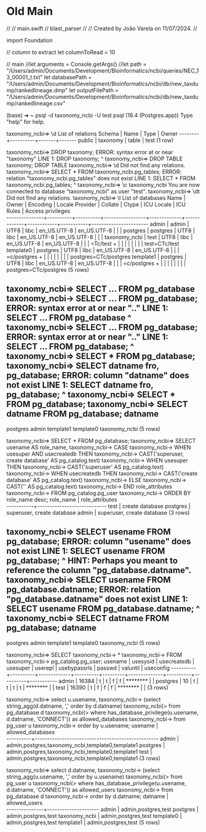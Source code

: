 # Old Main

//
//  main.swift
//  blast_parser
//
//  Created by João Varela on 11/07/2024.
//

import Foundation

// column to extract
let columnToRead = 10

// main
//let arguments = Console.getArgs()
//let path = "/Users/admin/Documents/Development/Bioinformatics/ncbi/queries/NEC_13_00001_t.txt"
let databasePath = "/Users/admin/Documents/Development/Bioinformatics/ncbi/db/new_taxdump/rankedlineage.dmp"
let outputFilePath = "/Users/admin/Documents/Development/Bioinformatics/ncbi/db/new_taxdump/rankedlineage.csv"

(base) ➜  ~ psql -d taxonomy_ncbi -U test
psql (16.4 (Postgres.app))
Type "help" for help.

taxonomy_ncbi=> \d
         List of relations
 Schema |   Name   | Type  | Owner 
--------+----------+-------+-------
 public | taxonomy | table | test
(1 row)

taxonomy_ncbi=> DROP taxonomy;
ERROR:  syntax error at or near "taxonomy"
LINE 1: DROP taxonomy;
             ^
taxonomy_ncbi=> DROP TABLE taxonomy;
DROP TABLE
taxonomy_ncbi=> \d
Did not find any relations.
taxonomy_ncbi=> SELECT * FROM taxonomy_ncbi.pg_tables;
ERROR:  relation "taxonomy_ncbi.pg_tables" does not exist
LINE 1: SELECT * FROM taxonomy_ncbi.pg_tables;
                      ^
taxonomy_ncbi=> \c taxonomy_ncbi
You are now connected to database "taxonomy_ncbi" as user "test".
taxonomy_ncbi=> \dt
Did not find any relations.
taxonomy_ncbi=> \l
                                                         List of databases
     Name      |  Owner   | Encoding | Locale Provider |   Collate   |    Ctype    | ICU Locale | ICU Rules |   Access privileges   
---------------+----------+----------+-----------------+-------------+-------------+------------+-----------+-----------------------
 admin         | admin    | UTF8     | libc            | en_US.UTF-8 | en_US.UTF-8 |            |           | 
 postgres      | postgres | UTF8     | libc            | en_US.UTF-8 | en_US.UTF-8 |            |           | 
 taxonomy_ncbi | test     | UTF8     | libc            | en_US.UTF-8 | en_US.UTF-8 |            |           | =Tc/test             +
               |          |          |                 |             |             |            |           | test=CTc/test
 template0     | postgres | UTF8     | libc            | en_US.UTF-8 | en_US.UTF-8 |            |           | =c/postgres          +
               |          |          |                 |             |             |            |           | postgres=CTc/postgres
 template1     | postgres | UTF8     | libc            | en_US.UTF-8 | en_US.UTF-8 |            |           | =c/postgres          +
               |          |          |                 |             |             |            |           | postgres=CTc/postgres
(5 rows)

taxonomy_ncbi=> SELECT ... FROM pg_database
taxonomy_ncbi-> SELECT ... FROM pg_database;
ERROR:  syntax error at or near ".."
LINE 1: SELECT ... FROM pg_database
               ^
taxonomy_ncbi=> SELECT ... FROM pg_database;                                                                                                                                                                                                           ERROR:  syntax error at or near ".."
LINE 1: SELECT ... FROM pg_database;
               ^
taxonomy_ncbi=> SELECT * FROM pg_database;
taxonomy_ncbi=> SELECT datname fro, pg_database;
ERROR:  column "datname" does not exist
LINE 1: SELECT datname fro, pg_database;
               ^
taxonomy_ncbi=> SELECT * FROM pg_database;
taxonomy_ncbi=> SELECT datname FROM pg_database;
    datname    
---------------
 postgres
 admin
 template1
 template0
 taxonomy_ncbi
(5 rows)

taxonomy_ncbi=> SELECT * FROM pg_database;
taxonomy_ncbi=> SELECT usename AS role_name,
taxonomy_ncbi->   CASE 
taxonomy_ncbi->      WHEN usesuper AND usecreatedb THEN 
taxonomy_ncbi->    CAST('superuser, create database' AS pg_catalog.text)
taxonomy_ncbi->      WHEN usesuper THEN 
taxonomy_ncbi->     CAST('superuser' AS pg_catalog.text)
taxonomy_ncbi->      WHEN usecreatedb THEN 
taxonomy_ncbi->     CAST('create database' AS pg_catalog.text)
taxonomy_ncbi->      ELSE 
taxonomy_ncbi->     CAST('' AS pg_catalog.text)
taxonomy_ncbi->   END role_attributes
taxonomy_ncbi-> FROM pg_catalog.pg_user
taxonomy_ncbi-> ORDER BY role_name desc;
 role_name |      role_attributes       
-----------+----------------------------
 test      | create database
 postgres  | superuser, create database
 admin     | superuser, create database
(3 rows)

taxonomy_ncbi=> SELECT usename FROM pg_database;
ERROR:  column "usename" does not exist
LINE 1: SELECT usename FROM pg_database;
               ^
HINT:  Perhaps you meant to reference the column "pg_database.datname".
taxonomy_ncbi=> SELECT usename FROM pg_database.datname;
ERROR:  relation "pg_database.datname" does not exist
LINE 1: SELECT usename FROM pg_database.datname;
                            ^
taxonomy_ncbi=> SELECT datname FROM pg_database;
    datname    
---------------
 postgres
 admin
 template1
 template0
 taxonomy_ncbi
(5 rows)

taxonomy_ncbi=> SELECT
taxonomy_ncbi->  * 
taxonomy_ncbi-> FROM
taxonomy_ncbi->  pg_catalog.pg_user;
 usename  | usesysid | usecreatedb | usesuper | userepl | usebypassrls |  passwd  | valuntil | useconfig 
----------+----------+-------------+----------+---------+--------------+----------+----------+-----------
 admin    |    16384 | t           | t        | f       | f            | ******** |          | 
 postgres |       10 | t           | t        | t       | t            | ******** |          | 
 test     |    16390 | t           | f        | f       | f            | ******** |          | 
(3 rows)

taxonomy_ncbi=> select u.usename,
taxonomy_ncbi->        (select string_agg(d.datname, ',' order by d.datname) 
taxonomy_ncbi(>         from pg_database d 
taxonomy_ncbi(>         where has_database_privilege(u.usename, d.datname, 'CONNECT')) as allowed_databases
taxonomy_ncbi-> from pg_user u
taxonomy_ncbi-> order by u.usename;
 usename  |                allowed_databases                 
----------+--------------------------------------------------
 admin    | admin,postgres,taxonomy_ncbi,template0,template1
 postgres | admin,postgres,taxonomy_ncbi,template0,template1
 test     | admin,postgres,taxonomy_ncbi,template0,template1
(3 rows)

taxonomy_ncbi=> select d.datname,
taxonomy_ncbi->        (select string_agg(u.usename, ',' order by u.usename) 
taxonomy_ncbi(>         from pg_user u 
taxonomy_ncbi(>         where has_database_privilege(u.usename, d.datname, 'CONNECT')) as allowed_users
taxonomy_ncbi-> from pg_database d
taxonomy_ncbi-> order by d.datname;
    datname    |    allowed_users    
---------------+---------------------
 admin         | admin,postgres,test
 postgres      | admin,postgres,test
 taxonomy_ncbi | admin,postgres,test
 template0     | admin,postgres,test
 template1     | admin,postgres,test
(5 rows)


